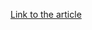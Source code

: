 [Link to the article](https://hunt.io/blog/toneshell-backdoor-used-to-target-attendees-of-the-iiss-defence-summit)
